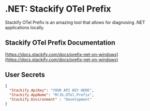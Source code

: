 # .NET: Stackify OTel Prefix
Stackify OTel Prefix is an amazing tool that allows for diagnosing .NET applications locally.   

## Stackify OTel Prefix Documentation

[https://docs.stackify.com/docs/prefix-net-on-windows](https://docs.stackify.com/docs/prefix-net-on-windows)   

## User Secrets

```json
{
  "Stackify.ApiKey": "YOUR API KEY HERE",
  "Stackify.AppName": "MrJb.OTel.Prefix",
  "Stackify.Environment" : "Development"
}
```
